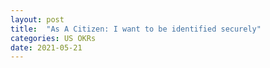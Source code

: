```yaml
---
layout: post
title:  "As A Citizen: I want to be identified securely"
categories: US OKRs
date: 2021-05-21
---
```

